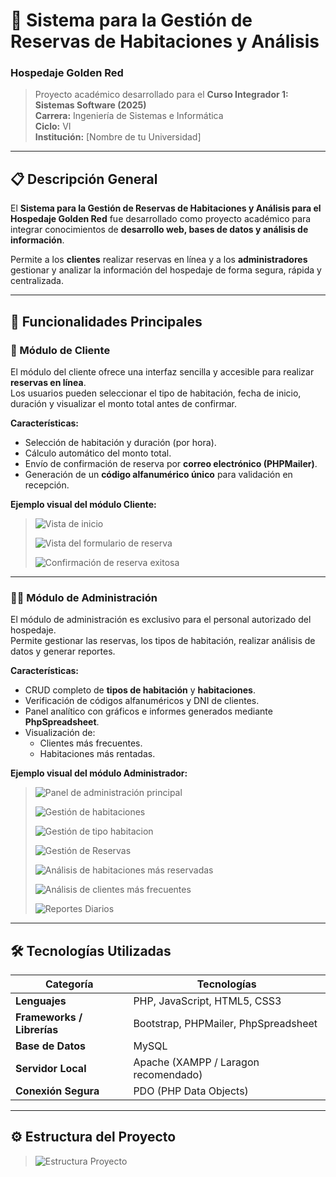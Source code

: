 # 🏨 Sistema para la Gestión de Reservas de Habitaciones y Análisis  
### Hospedaje Golden Red

> Proyecto académico desarrollado para el **Curso Integrador 1: Sistemas Software (2025)**  
> **Carrera:** Ingeniería de Sistemas e Informática  
> **Ciclo:** VI  
> **Institución:** [Nombre de tu Universidad]  

---

## 📋 Descripción General

El **Sistema para la Gestión de Reservas de Habitaciones y Análisis para el Hospedaje Golden Red** fue desarrollado como proyecto académico para integrar conocimientos de **desarrollo web, bases de datos y análisis de información**.  

Permite a los **clientes** realizar reservas en línea y a los **administradores** gestionar y analizar la información del hospedaje de forma segura, rápida y centralizada.

---

## 🚀 Funcionalidades Principales

### 👤 Módulo de Cliente

El módulo del cliente ofrece una interfaz sencilla y accesible para realizar **reservas en línea**.  
Los usuarios pueden seleccionar el tipo de habitación, fecha de inicio, duración y visualizar el monto total antes de confirmar.

**Características:**
- Selección de habitación y duración (por hora).
- Cálculo automático del monto total.
- Envío de confirmación de reserva por **correo electrónico (PHPMailer)**.
- Generación de un **código alfanumérico único** para validación en recepción.

**Ejemplo visual del módulo Cliente:**

> ![Vista de inicio](./screenshots/inicio.png)
>
> ![Vista del formulario de reserva](./screenshots/usuarioReserva.png)
>
> ![Confirmación de reserva exitosa](./screenshots/UsuarioPago.png)

---

### 🧑‍💼 Módulo de Administración

El módulo de administración es exclusivo para el personal autorizado del hospedaje.  
Permite gestionar las reservas, los tipos de habitación, realizar análisis de datos y generar reportes.

**Características:**
- CRUD completo de **tipos de habitación** y **habitaciones**.
- Verificación de códigos alfanuméricos y DNI de clientes.
- Panel analítico con gráficos e informes generados mediante **PhpSpreadsheet**.
- Visualización de:
  - Clientes más frecuentes.
  - Habitaciones más rentadas.

**Ejemplo visual del módulo Administrador:**

> ![Panel de administración principal](./screenshots/adminAdmin.png)
>
> ![Gestión de habitaciones](./screenshots/habitaciones.png)
>
> ![Gestión de tipo habitacion](./screenshots/tipoHabitacion.png)
>
> ![Gestión de Reservas](./screenshots/AdminReservas.png)
>
> ![Análisis de habitaciones más reservadas](./screenshots/AdminReportes.png)
>
> ![Análisis de clientes más frecuentes](./screenshots/clietnesFrecuentes.png)
>
> ![Reportes Diarios](./screenshots/AdminDiarias.png)

---

## 🛠️ Tecnologías Utilizadas

| Categoría | Tecnologías |
|------------|-------------|
| **Lenguajes** | PHP, JavaScript, HTML5, CSS3 |
| **Frameworks / Librerías** | Bootstrap, PHPMailer, PhpSpreadsheet |
| **Base de Datos** | MySQL |
| **Servidor Local** | Apache (XAMPP / Laragon recomendado) |
| **Conexión Segura** | PDO (PHP Data Objects) |

---

## ⚙️ Estructura del Proyecto
>
> ![Estructura Proyecto](./screenshots/structura.png)

